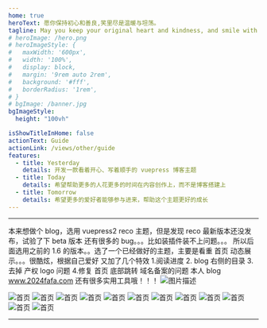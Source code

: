 ```yaml
---
home: true
heroText: 愿你保持初心和善良,笑里尽是温暖与坦荡。
tagline: May you keep your original heart and kindness, and smile with warmth and magnanimity.
# heroImage: /hero.png
# heroImageStyle: {
#   maxWidth: '600px',
#   width: '100%',
#   display: block,
#   margin: '9rem auto 2rem',
#   background: '#fff',
#   borderRadius: '1rem',
# }
# bgImage: /banner.jpg
bgImageStyle:
  height: "100vh"

isShowTitleInHome: false
actionText: Guide
actionLink: /views/other/guide
features:
  - title: Yesterday
    details: 开发一款看着开心、写着顺手的 vuepress 博客主题
  - title: Today
    details: 希望帮助更多的人花更多的时间在内容创作上，而不是博客搭建上
  - title: Tomorrow
    details: 希望更多的爱好者能够参与进来，帮助这个主题更好的成长
---
```


---

本来想做个 blog，选用 vuepress2 reco 主题，但是发现 reco 最新版本还没发布，试验了下 beta 版本 还有很多的 bug。。。比如装插件装不上问题。。。 所以后面选用之前的 1.6 的版本。。选了一个已经做好的主题，主要是看重 首页 动态展示。。。很酷炫，根据自己爱好 又加了几个特效 1.阅读进度 2. blog 右侧的目录 3.去掉 产权 logo 问题 4.修复 首页 底部跳转 域名备案的问题
本人 blog www.2024fafa.com 还有很多实用工具哦！！！
![图片描述]("https://github.com/yangkun512023/my-blog/blob/main/image/1.png")

![首页]("https://github.com/yangkun512023/my-blog/blob/main/image/1.png")
![首页]("[/image/1.png](https://github.com/yangkun512023/my-blog/blob/main/image/1.png)https://github.com/yangkun512023/my-blog/blob/main/image/2.png")
![首页]("[/image/1.png](https://github.com/yangkun512023/my-blog/blob/main/image/1.png)https://github.com/yangkun512023/my-blog/blob/main/image/3.png")
![首页]("[/image/1.png](https://github.com/yangkun512023/my-blog/blob/main/image/1.png)https://github.com/yangkun512023/my-blog/blob/main/image/4.png")
![首页]("[/image/1.png](https://github.com/yangkun512023/my-blog/blob/main/image/1.png)https://github.com/yangkun512023/my-blog/blob/main/image/5.png")
![首页]("[/image/1.png](https://github.com/yangkun512023/my-blog/blob/main/image/1.png)https://github.com/yangkun512023/my-blog/blob/main/image/6.png")
![首页]("[/image/1.png](https://github.com/yangkun512023/my-blog/blob/main/image/1.png)https://github.com/yangkun512023/my-blog/blob/main/image/7.png")
![首页]("[/image/1.png](https://github.com/yangkun512023/my-blog/blob/main/image/1.png)https://github.com/yangkun512023/my-blog/blob/main/image/8.png")
![首页]("[/image/1.png](https://github.com/yangkun512023/my-blog/blob/main/image/1.png)https://github.com/yangkun512023/my-blog/blob/main/image/9.png")
![首页]("[/image/1.png](https://github.com/yangkun512023/my-blog/blob/main/image/1.png)https://github.com/yangkun512023/my-blog/blob/main/image/10.png")
![首页]("[/image/1.png](https://github.com/yangkun512023/my-blog/blob/main/image/1.png)https://github.com/yangkun512023/my-blog/blob/main/image/11.png")
![首页]("[/image/1.png](https://github.com/yangkun512023/my-blog/blob/main/image/1.png)https://github.com/yangkun512023/my-blog/blob/main/image/12.png")

---
